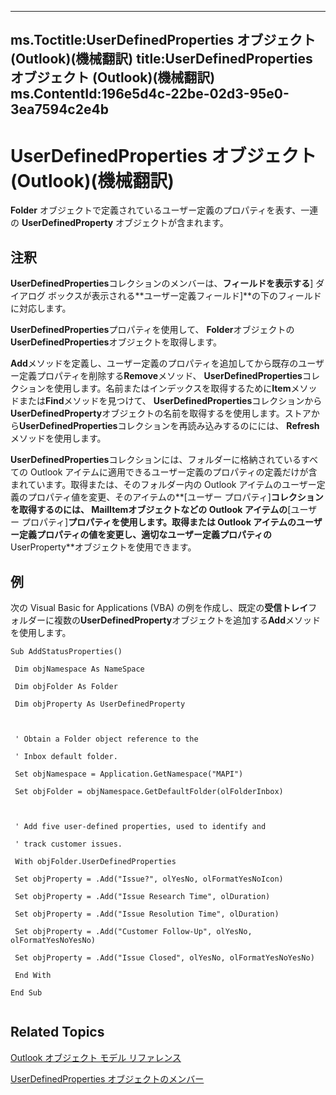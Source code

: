 

---
ms.Toctitle:UserDefinedProperties オブジェクト (Outlook)(機械翻訳)
title:UserDefinedProperties オブジェクト (Outlook)(機械翻訳)
ms.ContentId:196e5d4c-22be-02d3-95e0-3ea7594c2e4b
---
# UserDefinedProperties オブジェクト (Outlook)(機械翻訳)




**Folder** オブジェクトで定義されているユーザー定義のプロパティを表す、一連の **UserDefinedProperty** オブジェクトが含まれます。

## 注釈
**UserDefinedProperties**コレクションのメンバーは、**フィールドを表示する**] ダイアログ ボックスが表示される**ユーザー定義フィールド]**の下のフィールドに対応します。



**UserDefinedProperties**プロパティを使用して、 **Folder**オブジェクトの**UserDefinedProperties**オブジェクトを取得します。



**Add**メソッドを定義し、ユーザー定義のプロパティを追加してから既存のユーザー定義プロパティを削除する**Remove**メソッド、 **UserDefinedProperties**コレクションを使用します。名前またはインデックスを取得するために**Item**メソッドまたは**Find**メソッドを見つけて、 **UserDefinedProperties**コレクションから**UserDefinedProperty**オブジェクトの名前を取得するを使用します。ストアから**UserDefinedProperties**コレクションを再読み込みするのにには、 **Refresh**メソッドを使用します。



**UserDefinedProperties**コレクションには、フォルダーに格納されているすべての Outlook アイテムに適用できるユーザー定義のプロパティの定義だけが含まれています。取得または、そのフォルダー内の Outlook アイテムのユーザー定義のプロパティ値を変更、そのアイテムの**[ユーザー プロパティ]**コレクションを取得するのには、 **MailItem**オブジェクトなどの Outlook アイテムの**[ユーザー プロパティ]**プロパティを使用します。取得または Outlook アイテムのユーザー定義プロパティの値を変更し、適切なユーザー定義プロパティの**UserProperty**オブジェクトを使用できます。



## 例
次の Visual Basic for Applications (VBA) の例を作成し、既定の**受信トレイ**フォルダーに複数の**UserDefinedProperty**オブジェクトを追加する**Add**メソッドを使用します。

```vba
Sub AddStatusProperties() 
 
 Dim objNamespace As NameSpace 
 
 Dim objFolder As Folder 
 
 Dim objProperty As UserDefinedProperty 
 
 
 
 ' Obtain a Folder object reference to the 
 
 ' Inbox default folder. 
 
 Set objNamespace = Application.GetNamespace("MAPI") 
 
 Set objFolder = objNamespace.GetDefaultFolder(olFolderInbox) 
 
 
 
 ' Add five user-defined properties, used to identify and 
 
 ' track customer issues. 
 
 With objFolder.UserDefinedProperties 
 
 Set objProperty = .Add("Issue?", olYesNo, olFormatYesNoIcon) 
 
 Set objProperty = .Add("Issue Research Time", olDuration) 
 
 Set objProperty = .Add("Issue Resolution Time", olDuration) 
 
 Set objProperty = .Add("Customer Follow-Up", olYesNo, olFormatYesNoYesNo) 
 
 Set objProperty = .Add("Issue Closed", olYesNo, olFormatYesNoYesNo) 
 
 End With 
 
End Sub 
 

```




## Related Topics

[Outlook オブジェクト モデル リファレンス](73221b13-d8d8-99b8-3394-b95dbbfd5ddc.md)

[UserDefinedProperties オブジェクトのメンバー](127bf216-9c55-db30-086e-6b33f0660ab2.md)




